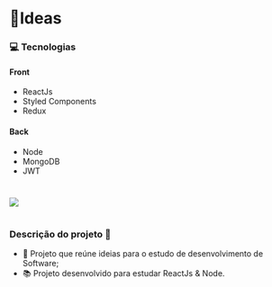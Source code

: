 # 📌Ideas

### 💻 Tecnologias

#### Front

- ReactJs
- Styled Components
- Redux

#### Back

- Node
- MongoDB
- JWT


#

![](https://i.ibb.co/t3xnbTY/2020-05-30-13-08-39-1-1.gif)

#

### Descrição do projeto 🚀

- 📙 Projeto que reúne ideias para o estudo de desenvolvimento de Software;
- 📚 Projeto desenvolvido para estudar ReactJs & Node.
